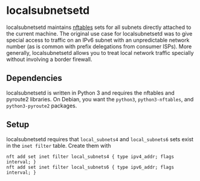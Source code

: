 # localsubnetsetd

localsubnetsetd maintains [nftables](https://nftables.org/) sets for all subnets
directly attached to the current machine. The original use case for
localsubnetsetd was to give special access to traffic on an IPv6 subnet with an
unpredictable network number (as is common with prefix delegations from consumer
ISPs). More generally, localsubnetsetd allows you to treat local network traffic
specially without involving a border firewall.

## Dependencies

localsubnetsetd is written in Python 3 and requires the nftables and pyroute2
libraries. On Debian, you want the `python3`, `python3-nftables`, and
`python3-pyroute2` packages.

## Setup

localsubnetsetd requires that `local_subnets4` and `local_subnets6` sets exist
in the `inet filter` table. Create them with

    nft add set inet filter local_subnets4 { type ipv4_addr; flags interval; }
    nft add set inet filter local_subnets6 { type ipv6_addr; flags interval; }
